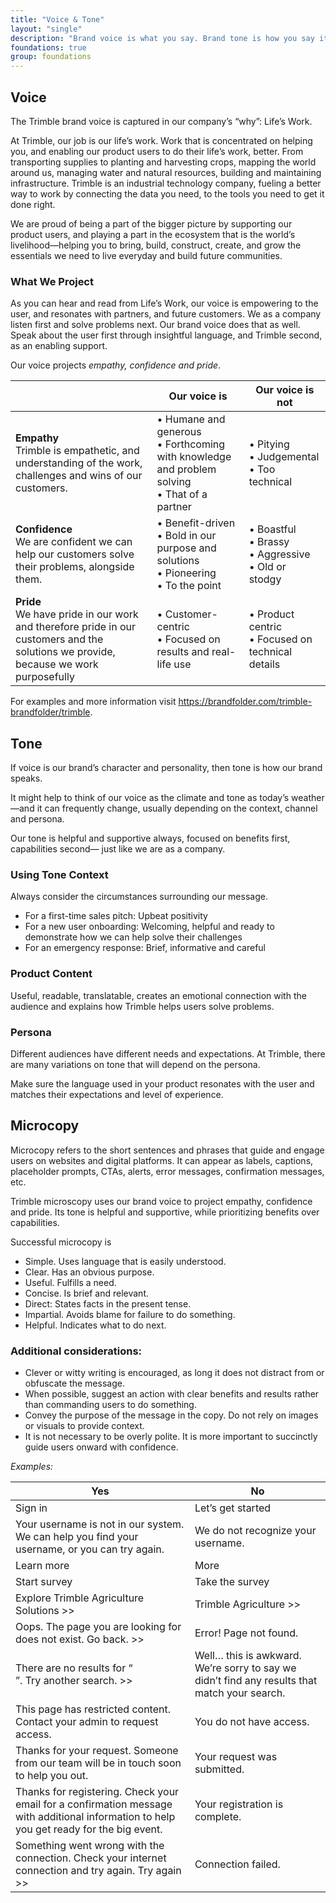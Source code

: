 ```yaml
---
title: "Voice & Tone"
layout: "single"
description: "Brand voice is what you say. Brand tone is how you say it."
foundations: true
group: foundations
---
```


## Voice

The Trimble brand voice is captured in our company’s “why”: Life’s Work.

At Trimble, our job is our life’s work. Work that is concentrated on helping you, and enabling our product users to do their life’s work, better. From transporting supplies to planting and harvesting crops, mapping the world around us, managing water and natural resources, building and maintaining infrastructure. Trimble is an industrial technology company, fueling a better way to work by connecting the data you need, to the tools you need to get it done right.

We are proud of being a part of the bigger picture by supporting our product users, and playing a part in the ecosystem that is the world’s livelihood—helping you to bring, build, construct, create, and grow the essentials we need to live everyday and build
future communities.

### What We Project

As you can hear and read from Life’s Work, our voice is empowering to the user, and resonates with partners, and future customers. We as a company listen first and solve problems next. Our brand voice does that as well. Speak about the user first through insightful language, and Trimble second, as an enabling support.

Our voice projects _empathy, confidence and pride_.

<table class="table table-bordered">
  <thead class="thead-light">
    <tr>
      <th class="w-50">&nbsp;</th>
      <th class="w-25 text-success">Our voice is</th>
      <th class="w-25 text-danger">Our voice is not</th>
    </tr>
  </thead>
  <tbody>
  <tr>
    <td><strong>Empathy</strong><br>Trimble is empathetic, and understanding of the work, challenges and wins of our customers.</td>
    <td>• Humane and generous<br>• Forthcoming with knowledge and problem solving<br>• That of a partner</td>
    <td>• Pitying<br>• Judgemental<br>• Too technical</td>
  </tr>
  <tr>
    <td><strong>Confidence</strong><br>We are confident we can help our customers solve their problems, alongside them.</td>
    <td>• Benefit-driven<br>• Bold in our purpose and solutions<br>• Pioneering<br>• To the point</td>
    <td>• Boastful<br>• Brassy<br>• Aggressive<br>• Old or stodgy</td>
  </tr>
  <tr>
    <td><strong>Pride</strong><br>We have pride in our work and therefore pride in our customers and the solutions we provide, because we work purposefully</td>
    <td>• Customer-centric<br>• Focused on results and real-life use</td>
    <td>• Product centric<br>• Focused on technical details</td>
  </tr>
  </tbody>
</table>

For examples and more information visit <https://brandfolder.com/trimble-brandfolder/trimble>.

## Tone

If voice is our brand’s character and personality, then tone is how our brand speaks.

It might help to think of our voice as the climate and tone as today’s weather—and it can frequently change, usually depending on the context, channel and persona.

Our tone is helpful and supportive always, focused on benefits first, capabilities second— just like we are as a company.

### Using Tone Context

Always consider the circumstances surrounding our message.

- For a first-time sales pitch: Upbeat positivity
- For a new user onboarding: Welcoming, helpful and ready to demonstrate how we can help solve their challenges
- For an emergency response: Brief, informative and careful

### Product Content

Useful, readable, translatable, creates an emotional connection with the audience and explains how Trimble helps users solve problems.

### Persona

Different audiences have different needs and expectations. At Trimble, there are many variations on tone that will depend on the persona.

Make sure the language used in your product resonates with the user and matches their expectations and level of experience.

## Microcopy

Microcopy refers to the short sentences and phrases that guide and engage users on websites and digital platforms. It can appear as labels, captions, placeholder prompts, CTAs, alerts, error messages, confirmation messages, etc.

Trimble microscopy uses our brand voice to project empathy, confidence and pride. Its tone is helpful and supportive, while prioritizing benefits over capabilities.

Successful microcopy is

- Simple. Uses language that is easily understood.
- Clear. Has an obvious purpose.
- Useful. Fulfills a need.
- Concise. Is brief and relevant.
- Direct: States facts in the present tense.
- Impartial. Avoids blame for failure to do something.
- Helpful. Indicates what to do next.

### Additional considerations:

- Clever or witty writing is encouraged, as long it does not distract from or obfuscate the message.
- When possible, suggest an action with clear benefits and results rather than commanding users to do something.
- Convey the purpose of the message in the copy. Do not rely on images or visuals to provide context.
- It is not necessary to be overly polite. It is more important to succinctly guide users onward with confidence.

_Examples:_

<table class="table table-bordered">
  <thead class="thead-light">
    <tr>
      <th class="w-50 text-success">Yes</th>
      <th class="w-50 text-danger">No</th>
    </tr>
  </thead>
  <tbody>
  <tr>
    <td>Sign in</td>
    <td>Let’s get started</td>
  </tr>
  <tr>
    <td>Your username is not in our system. We can help you find your username, or you can try again.</td>
    <td>We do not recognize your username.</td>
  </tr>
  <tr>
    <td>Learn more</td>
    <td>More</td>
  </tr>
  <tr>
    <td>Start survey</td>
    <td>Take the survey</td>
  </tr>
  <tr>
    <td>Explore Trimble Agriculture Solutions >> </td>
    <td>Trimble Agriculture >> </td>
  </tr>
  <tr>
    <td>Oops. The page you are looking for does not exist. Go back. >> </td>
    <td>Error! Page not found.</td>
  </tr>
  <tr>
    <td>There are no results for “<search term>”.   Try another search. >> </td>
    <td>Well… this is awkward. We’re sorry to say we didn’t find any results that match your search.</td>
  </tr>
  <tr>
    <td>This page has restricted content. Contact your admin to request access.</td>
    <td>You do not have access.</td>
  </tr>
  <tr>
    <td>Thanks for your request. Someone from our team will be in touch soon to help you out.</td>
    <td>Your request was submitted.</td>
  </tr>
  <tr>
    <td>Thanks for registering. Check your email for a confirmation message with additional information to help you get ready for the big event.</td>
    <td>Your registration is complete.</td>
  </tr>
  <tr>
    <td>Something went wrong with the connection. Check your internet connection and try again. Try again >> </td>
    <td>Connection failed.</td>
  </tr>
  </tbody>
</table>
